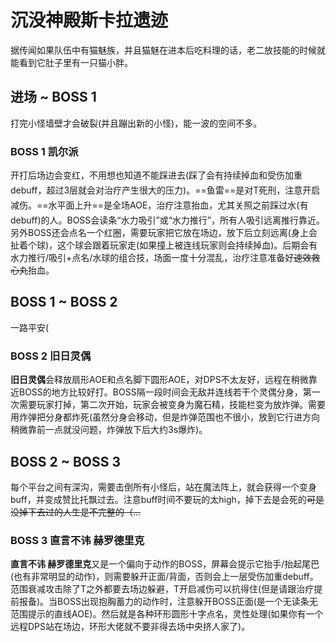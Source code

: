 # 沉没神殿斯卡拉遗迹

据传闻如果队伍中有猫魅族，并且猫魅在进本后吃料理的话，老二放技能的时候就能看到它肚子里有一只猫小胖。

## 进场 ~ BOSS 1 

打完小怪墙壁才会破裂(并且蹦出新的小怪)，能一波的空间不多。

### BOSS 1 凯尔派
开打后场边会变红，不用想也知道不能踩进去(踩了会有持续掉血和受伤加重debuff，超过3层就会对治疗产生很大的压力)。==鱼雷==是对T死刑，<img class="no-zoom sm-icon" :src="$withBase('/images/jobs/tank.png')" height="20">注意开启减伤。==水平面上升==是全场AOE，<img class="no-zoom sm-icon" :src="$withBase('/images/jobs/healer.png')" height="20">治疗注意抬血，尤其关照之前踩过水(有debuff)的人。BOSS会读条“水力吸引”或“水力推行”，<img class="no-zoom sm-icon" :src="$withBase('/images/jobs/tank.png')" height="20"><img class="no-zoom sm-icon" :src="$withBase('/images/jobs/healer.png')" height="20"><img class="no-zoom sm-icon" :src="$withBase('/images/jobs/dps.png')" height="20">所有人吸引远离推行靠近。另外BOSS还会点名一个红圈，需要玩家把它放在场边，放下后立刻远离(身上会扯着个球)，这个球会跟着玩家走(如果撞上被连线玩家则会持续掉血)。后期会有水力推行/吸引+点名/水球的组合技，场面一度十分混乱，治疗注意准备好~~速效救心丸~~抬血。

## BOSS 1 ~ BOSS 2

一路平安(

### BOSS 2 旧日灵偶
**旧日灵偶**会释放扇形AOE和点名脚下圆形AOE，对DPS不太友好，远程在稍微靠近BOSS的地方比较好打。BOSS隔一段时间会无敌并连线若干个灵偶分身，第一次需要玩家打掉，第二次开始，玩家会被变身为魔石精，技能栏变为放炸弹。需要用炸弹把分身都炸死(虽然分身会移动，但是炸弹范围也不很小，放到它行进方向稍微靠前一点就没问题，炸弹放下后大约3s爆炸)。

## BOSS 2 ~ BOSS 3

每个平台之间有深沟，需要击倒所有小怪后，站在魔法阵上，就会获得一个变身buff，并变成赞比托飘过去。注意buff时间不要玩的太high，掉下去是会死的~~可是没掉下去过的人生是不完整的（…~~

### BOSS 3 直言不讳 赫罗德里克
**直言不讳 赫罗德里克**又是一个偏向于动作的BOSS，屏幕会提示它抬手/抬起尾巴(也有非常明显的动作)，则需要躲开正面/背面，否则会上一层受伤加重debuff。范围衰减攻击除了T之外都要去场边躲避，T开启减伤可以抗得住(但是请跟治疗提前报备)。当BOSS出现抱胸蓄力的动作时，注意躲开BOSS正面(是一个无读条无范围提示的直线AOE)。然后就是各种环形圆形十字点名，灵性处理(如果你有一个远程DPS站在场边，环形大佬就不要非得去场中央挤人家了)。